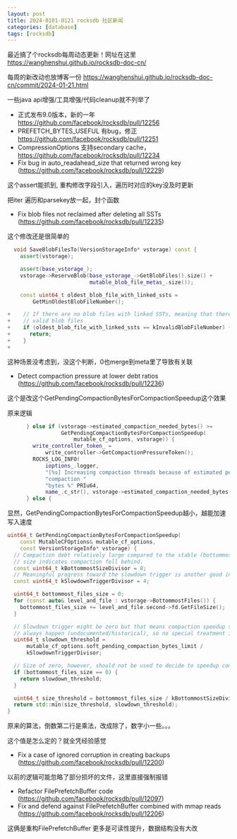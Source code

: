 ```yaml
---
layout: post
title: 2024-0101-0121 rocksdb 社区新闻
categories: [database]
tags: [rocksdb]
---
```




最近搞了个rocksdb每周动态更新！网址在这里 https://wanghenshui.github.io/rocksdb-doc-cn/

每周的新改动也放博客一份 https://wanghenshui.github.io/rocksdb-doc-cn/commit/2024-01-21.html

<!-- more -->

一些java api增强/工具增强/代码cleanup就不列举了

- 正式发布9.0版本，新的一年 https://github.com/facebook/rocksdb/pull/12256
- PREFETCH_BYTES_USEFUL 有bug，修正 https://github.com/facebook/rocksdb/pull/12251
- CompressionOptions 支持secondary cache，https://github.com/facebook/rocksdb/pull/12234
- Fix bug in auto_readahead_size that returned wrong key  (https://github.com/facebook/rocksdb/pull/12229)

这个assert能抓到, 重构修改字段引入，遍历时对应的key没及时更新

把iter 遍历和parsekey放一起，封个函数

- Fix blob files not reclaimed after deleting all SSTs (https://github.com/facebook/rocksdb/pull/12235)

这个修改还是很简单的

```cpp
  void SaveBlobFilesTo(VersionStorageInfo* vstorage) const {
    assert(vstorage);

    assert(base_vstorage_);
    vstorage->ReserveBlob(base_vstorage_->GetBlobFiles().size() +
                          mutable_blob_file_metas_.size());

    const uint64_t oldest_blob_file_with_linked_ssts =
        GetMinOldestBlobFileNumber();

+    // If there are no blob files with linked SSTs, meaning that there are no
+    // valid blob files
+    if (oldest_blob_file_with_linked_ssts == kInvalidBlobFileNumber) {
+      return;
+    }
+
```

这种场景没考虑到，没这个判断，0也merge到meta里了导致有关联

- Detect compaction pressure at lower debt ratios (https://github.com/facebook/rocksdb/pull/12236)

这个是改这个GetPendingCompactionBytesForCompactionSpeedup这个效果

原来逻辑
```cpp
      } else if (vstorage->estimated_compaction_needed_bytes() >=
                 GetPendingCompactionBytesForCompactionSpeedup(
                     mutable_cf_options, vstorage)) {
        write_controller_token_ =
            write_controller->GetCompactionPressureToken();
        ROCKS_LOG_INFO(
            ioptions_.logger,
            "[%s] Increasing compaction threads because of estimated pending "
            "compaction "
            "bytes %" PRIu64,
            name_.c_str(), vstorage->estimated_compaction_needed_bytes());
      } else {
```

显然，GetPendingCompactionBytesForCompactionSpeedup越小，越能加速写入速度

```cpp
uint64_t GetPendingCompactionBytesForCompactionSpeedup(
    const MutableCFOptions& mutable_cf_options,
    const VersionStorageInfo* vstorage) {
  // Compaction debt relatively large compared to the stable (bottommost) data
  // size indicates compaction fell behind.
  const uint64_t kBottommostSizeDivisor = 8;
  // Meaningful progress toward the slowdown trigger is another good indication.
  const uint64_t kSlowdownTriggerDivisor = 4;

  uint64_t bottommost_files_size = 0;
  for (const auto& level_and_file : vstorage->BottommostFiles()) {
    bottommost_files_size += level_and_file.second->fd.GetFileSize();
  }

  // Slowdown trigger might be zero but that means compaction speedup should
  // always happen (undocumented/historical), so no special treatment is needed.
  uint64_t slowdown_threshold =
      mutable_cf_options.soft_pending_compaction_bytes_limit /
      kSlowdownTriggerDivisor;

  // Size of zero, however, should not be used to decide to speedup compaction.
  if (bottommost_files_size == 0) {
    return slowdown_threshold;
  }

  uint64_t size_threshold = bottommost_files_size / kBottommostSizeDivisor;
  return std::min(size_threshold, slowdown_threshold);
}

```

原来的算法，倒数第二行是乘法，改成除了，数字小一些。。。

这个值是怎么定的？就全凭经验感觉


- Fix a case of ignored corruption in creating backups (https://github.com/facebook/rocksdb/pull/12200)

以前的逻辑可能忽略了部分损坏的文件，这里直接强制报错

- Refactor FilePrefetchBuffer code (https://github.com/facebook/rocksdb/pull/12097)
- Fix and defend against FilePrefetchBuffer combined with mmap reads (https://github.com/facebook/rocksdb/pull/12206)

这俩是重构FilePrefetchBuffer 更多是可读性提升，数据结构没有大改